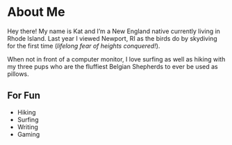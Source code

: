 # About Me

Hey there! My name is Kat and I’m a New England native currently living in Rhode Island. Last year I viewed Newport, RI as the birds do by skydiving for the first time (*lifelong fear of heights conquered!*). 

When not in front of a computer monitor, I love surfing as well as hiking with my three pups who are the fluffiest Belgian Shepherds to ever be used as pillows.

## For Fun

* Hiking
* Surfing
* Writing
* Gaming
